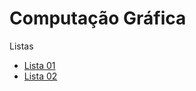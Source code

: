 # Computação Gráfica


Listas
* [Lista 01](cg_files/listas/01/lista01CG.pdf)
* [Lista 02](cg_files/listas/02/lista02CG.pdf)
